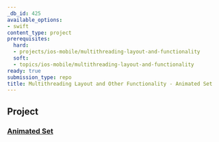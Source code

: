 ```yaml
---
_db_id: 425
available_options:
- swift
content_type: project
prerequisites:
  hard:
  - projects/ios-mobile/multithreading-layout-and-functionality
  soft:
  - topics/ios-mobile/multithreading-layout-and-functionality
ready: true
submission_type: repo
title: Multithreading Layout and Other Functionality - Animated Set
---
```


## Project

### [Animated Set](<Programming%20Project%204_%20Animated%20Set%20(1).pdf>)
